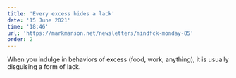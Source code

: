```yaml
---
title: 'Every excess hides a lack'
date: '15 June 2021'
time: '18:46'
url: 'https://markmanson.net/newsletters/mindfck-monday-85'
order: 2
---
```


When you indulge in behaviors of excess (food, work, anything), it is usually disguising a form of lack.
